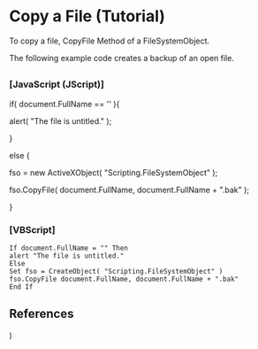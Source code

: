 # Copy a File (Tutorial)

To copy a file, CopyFile Method of a FileSystemObject.

The following example code creates a backup of an open file.

## 

### \[JavaScript (JScript)\]

if( document.FullName == '' ){

alert( "The file is untitled." );

}

else {

fso = new ActiveXObject( "Scripting.FileSystemObject" );

fso.CopyFile( document.FullName, document.FullName + ".bak"
);

}

### \[VBScript\]

```
If document.FullName = "" Then
alert "The file is untitled."
Else
Set fso = CreateObject( "Scripting.FileSystemObject" )
fso.CopyFile document.FullName, document.FullName + ".bak"
End If
```

## References

)

